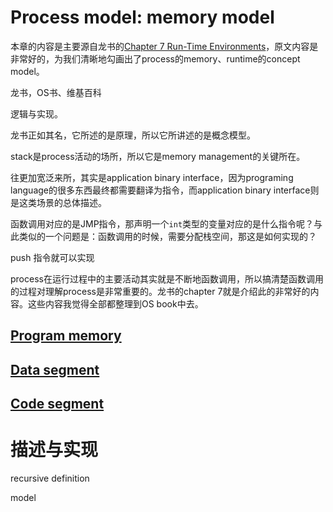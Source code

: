 # Process model: memory model

本章的内容是主要源自龙书的[Chapter 7 Run-Time Environments](https://dengking.github.io/compiler-principle/Chapter-7-Run-Time-Environments/)，原文内容是非常好的，为我们清晰地勾画出了process的memory、runtime的concept model。

龙书，OS书、维基百科

逻辑与实现。

龙书正如其名，它所述的是原理，所以它所讲述的是概念模型。

stack是process活动的场所，所以它是memory management的关键所在。



往更加宽泛来所，其实是application binary interface，因为programing language的很多东西最终都需要翻译为指令，而application binary interface则是这类场景的总体描述。


函数调用对应的是JMP指令，那声明一个`int`类型的变量对应的是什么指令呢？与此类似的一个问题是：函数调用的时候，需要分配栈空间，那这是如何实现的？

push 指令就可以实现

process在运行过程中的主要活动其实就是不断地函数调用，所以搞清楚函数调用的过程对理解process是非常重要的。龙书的chapter 7就是介绍此的非常好的内容。这些内容我觉得全部都整理到OS book中去。



## [Program memory](https://en.wikipedia.org/wiki/Data_segment#Program_memory)



## [Data segment](https://en.wikipedia.org/wiki/Data_segment)

## [Code segment](https://en.wikipedia.org/wiki/Code_segment)



# 描述与实现

recursive definition

model